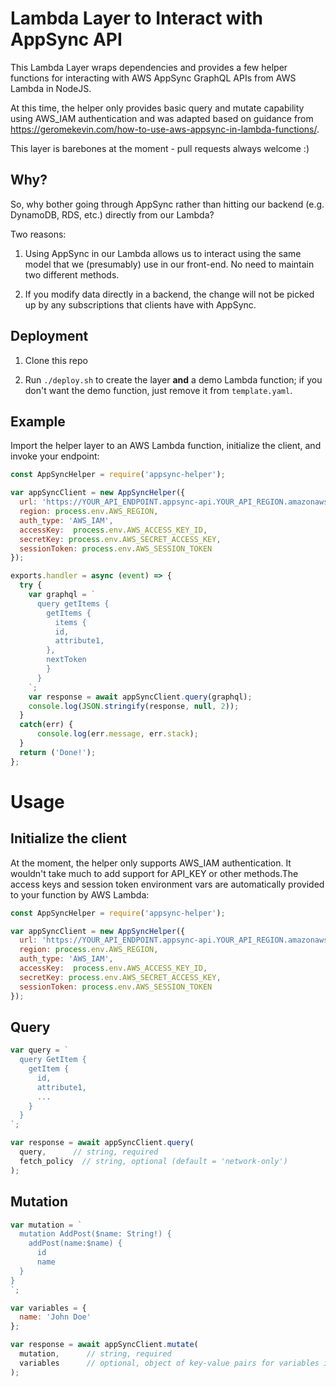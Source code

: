 # Lambda Layer to Interact with AppSync API

This Lambda Layer wraps dependencies and provides a few helper functions for interacting with AWS AppSync GraphQL APIs from AWS Lambda in NodeJS. 

At this time, the helper only provides basic query and mutate capability using AWS_IAM authentication and was adapted based on guidance from https://geromekevin.com/how-to-use-aws-appsync-in-lambda-functions/. 

This layer is barebones at the moment - pull requests always welcome :)

## Why? 

So, why bother going through AppSync rather than hitting our backend (e.g. DynamoDB, RDS, etc.) directly from our Lambda?

Two reasons:

1. Using AppSync in our Lambda allows us to interact using the same model that we (presumably) use in our front-end. No need to maintain two different methods. 

2. If you modify data directly in a backend, the change will not be picked up by any subscriptions that clients have with AppSync. 

## Deployment

1. Clone this repo

2. Run `./deploy.sh` to create the layer **and** a demo Lambda function; if you don't want the demo function, just remove it from `template.yaml`.

## Example

Import the helper layer to an AWS Lambda function, initialize the client, and invoke your endpoint: 

```js
const AppSyncHelper = require('appsync-helper');

var appSyncClient = new AppSyncHelper({
  url: 'https://YOUR_API_ENDPOINT.appsync-api.YOUR_API_REGION.amazonaws.com/graphql',         
  region: process.env.AWS_REGION,      
  auth_type: 'AWS_IAM',   
  accessKey:  process.env.AWS_ACCESS_KEY_ID,    
  secretKey: process.env.AWS_SECRET_ACCESS_KEY,   
  sessionToken: process.env.AWS_SESSION_TOKEN
});

exports.handler = async (event) => {
  try {
    var graphql = `
      query getItems {
        getItems {
          items {
          id,
          attribute1,
        },
        nextToken
        }
      }
    `;
    var response = await appSyncClient.query(graphql);
    console.log(JSON.stringify(response, null, 2));
  }
  catch(err) {
      console.log(err.message, err.stack);
  }  
  return ('Done!');  
};
```

# Usage

## Initialize the client

At the moment, the helper only supports AWS_IAM authentication. It wouldn't take much to add support for API_KEY or other methods.The access keys and session token environment vars are automatically provided to your function by AWS Lambda: 

```js
const AppSyncHelper = require('appsync-helper');

var appSyncClient = new AppSyncHelper({
  url: 'https://YOUR_API_ENDPOINT.appsync-api.YOUR_API_REGION.amazonaws.com/graphql',         
  region: process.env.AWS_REGION,      
  auth_type: 'AWS_IAM',   
  accessKey:  process.env.AWS_ACCESS_KEY_ID,    
  secretKey: process.env.AWS_SECRET_ACCESS_KEY,   
  sessionToken: process.env.AWS_SESSION_TOKEN
});
```

## Query

```js
var query = `
  query GetItem {
    getItem {
      id,
      attribute1,
      ...
    }
  }
`;

var response = await appSyncClient.query(
  query,      // string, required
  fetch_policy  // string, optional (default = 'network-only')
);
```

## Mutation

```js
var mutation = `
  mutation AddPost($name: String!) {
    addPost(name:$name) {
      id
      name
  }
}
`; 

var variables = {
  name: 'John Doe'
};

var response = await appSyncClient.mutate(
  mutation,      // string, required
  variables      // optional, object of key-value pairs for variables in your mutation (if any)
);
```